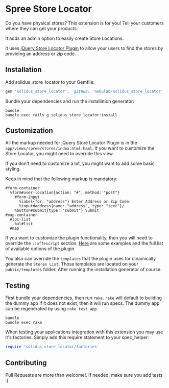 Spree Store Locator
===================

Do you have physical stores? This extension is for you! Tell your
customers where they can get your products.

It adds an admin option to easily create Store Locations.

It uses [jQuery Store Locator Plugin](https://github.com/bjorn2404/jQuery-Store-Locator-Plugin) to allow your users to find the stores by providing an address or zip code.

Installation
------------

Add solidus_store_locator to your Gemfile:

```ruby
gem 'solidus_store_locator',  github: 'nebulab/solidus_store_locator'
```

Bundle your dependencies and run the installation generator:

```shell
bundle
bundle exec rails g solidus_store_locator:install
```

Customization
-------------

All the markup needed for jQuery Store Locator Plugin is in the
`app/views/spree/stores/index.html.haml`. If you want to customize the
Store Locator, you might need to override this view.

If you don't need to customize a lot, you might want to add some basic
styling.

Keep in mind that the following markup is mandatory:

```haml
#form-container
  %form#user-location{action: "#", method: "post"}
    #form-input
      %label{for: "address"} Enter Address or Zip Code:
      %input#address{name: "address", type: "text"}/
    %button#submit{type: "submit"} Submit
#map-container
  #loc-list
    %ul#list
  #map
```

If you want to customize the plugin functionality, then you will need to
override the `:coffescript` section. [Here](http://www.bjornblog.com/web/jquery-store-locator-plugin) are some examples and the full list of available options of the plugin.

You also can override the `templates` that the plugin uses for
dinamically generate the `Stores List`. Those templates are located on
your `public/templates` folder. After running the installation generator
of course.

Testing
-------

First bundle your dependencies, then run `rake`. `rake` will default to building the dummy app if it does not exist, then it will run specs. The dummy app can be regenerated by using `rake test_app`.

```shell
bundle
bundle exec rake
```

When testing your applications integration with this extension you may use it's factories.
Simply add this require statement to your spec_helper:

```ruby
require 'solidus_store_locator/factories'
```

Contributing
------------

Pull Requests are more than welcome!. If needed, make sure you add
tests :)
